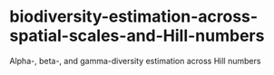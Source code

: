 # biodiversity-estimation-across-spatial-scales-and-Hill-numbers
Alpha-, beta-, and gamma-diversity estimation across Hill numbers
